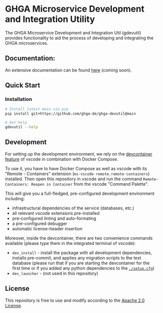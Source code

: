 # GHGA Microservice Development and Integration Utility

The GHGA Microservice Development and Integration Util (gdevutil) provides
functionality to aid the process of developing and integrating the GHGA
microservices.

## Documentation:

An extensive documentation can be found [here](...) (coming soon).

## Quick Start
### Installation

```bash
# Install latest main via pip
pip install git+https://github.com/ghga-de/ghga-devutil@main

# Get help
gdevutil --help
```

## Development
For setting up the development environment, we rely on the
[devcontainer feature](https://code.visualstudio.com/docs/remote/containers) of vscode
in combination with Docker Compose.

To use it, you have to have Docker Compose as well as vscode with its "Remote - Containers" extension (`ms-vscode-remote.remote-containers`) installed.
Then open this repository in vscode and run the command
`Remote-Containers: Reopen in Container` from the vscode "Command Palette".

This will give you a full-fledged, pre-configured development environment including:
- infrastructural dependencies of the service (databases, etc.)
- all relevant vscode extensions pre-installed
- pre-configured linting and auto-formating
- a pre-configured debugger
- automatic license-header insertion

Moreover, inside the devcontainer, there are two convenience commands available
(please type them in the integrated terminal of vscode):
- `dev_install` - install the package with all development dependencies,
installs pre-commit, and applies any migration scripts to the test database
(please run that if you are starting the devcontainer for the first time
or if you added any python dependencies to the [`./setup.cfg`](./setup.cfg))
- `dev_launcher` - (not used in this repository)

## License
This repository is free to use and modify according to the [Apache 2.0 License](./LICENSE).
